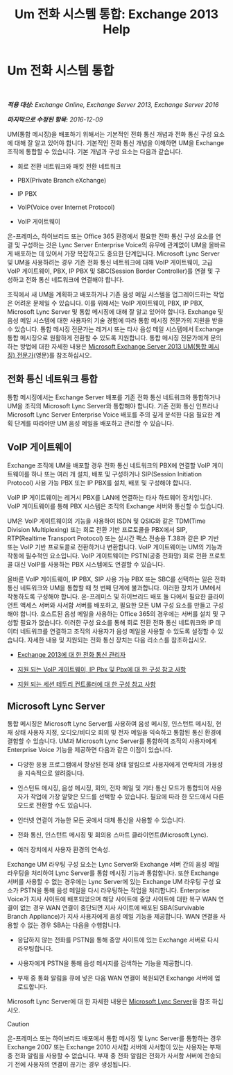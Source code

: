 ﻿---
title: 'Um 전화 시스템 통합: Exchange 2013 Help'
TOCTitle: Um 전화 시스템 통합
ms:assetid: b8790117-b040-4c84-9d34-005c75088e76
ms:mtpsurl: https://technet.microsoft.com/ko-kr/library/JJ673558(v=EXCHG.150)
ms:contentKeyID: 50556074
ms.date: 05/22/2018
mtps_version: v=EXCHG.150
ms.translationtype: MT
---

# Um 전화 시스템 통합

 

_**적용 대상:** Exchange Online, Exchange Server 2013, Exchange Server 2016_

_**마지막으로 수정된 항목:** 2016-12-09_

UM(통합 메시징)을 배포하기 위해서는 기본적인 전화 통신 개념과 전화 통신 구성 요소에 대해 잘 알고 있어야 합니다. 기본적인 전화 통신 개념을 이해하면 UM을 Exchange 조직에 통합할 수 있습니다. 기본 개념과 구성 요소는 다음과 같습니다.

  - 회로 전환 네트워크와 패킷 전환 네트워크

  - PBX(Private Branch eXchange)

  - IP PBX

  - VoIP(Voice over Internet Protocol)

  - VoIP 게이트웨이

온-프레미스, 하이브리드 또는 Office 365 환경에서 필요한 전화 통신 구성 요소를 연결 및 구성하는 것은 Lync Server Enterprise Voice의 유무에 관계없이 UM을 올바르게 배포하는 데 있어서 가장 복잡하고도 중요한 단계입니다. Microsoft Lync Server 및 UM을 사용하려는 경우 기존 전화 통신 네트워크에 대해 VoIP 게이트웨이, 고급 VoIP 게이트웨이, PBX, IP PBX 및 SBC(Session Border Controller)를 연결 및 구성하고 전화 통신 네트워크에 연결해야 합니다.

조직에서 새 UM을 계획하고 배포하거나 기존 음성 메일 시스템을 업그레이드하는 작업은 어려운 문제일 수 있습니다. 이를 위해서는 VoIP 게이트웨이, PBX, IP PBX, Microsoft Lync Server 및 통합 메시징에 대해 잘 알고 있어야 합니다. Exchange 및 음성 메일 시스템에 대한 사용자의 기술 경험에 따라 통합 메시징 전문가의 지원을 받을 수 있습니다. 통합 메시징 전문가는 레거시 또는 타사 음성 메일 시스템에서 Exchange 통합 메시징으로 원활하게 전환할 수 있도록 지원합니다. 통합 메시징 전문가에게 문의하는 방법에 대한 자세한 내용은 [Microsoft Exchange Server 2013 UM(통합 메시징) 전문가](http://go.microsoft.com/fwlink/p/?linkid=262708)(영문)를 참조하십시오.

## 전화 통신 네트워크 통합

통합 메시징에서는 Exchange Server 배포를 기존 전화 통신 네트워크와 통합하거나 UM을 조직의 Microsoft Lync Server와 통합해야 합니다. 기존 전화 통신 인프라나 Microsoft Lync Server Enterprise Voice 배포를 주의 깊게 분석한 다음 필요한 계획 단계를 따라야만 UM 음성 메일을 배포하고 관리할 수 있습니다.

## VoIP 게이트웨이

Exchange 조직에 UM을 배포할 경우 전화 통신 네트워크의 PBX에 연결할 VoIP 게이트웨이를 하나 또는 여러 개 설치, 배포 및 구성하거나 SIP(Session Initiation Protocol) 사용 가능 PBX 또는 IP PBX를 설치, 배포 및 구성해야 합니다.

VoIP IP 게이트웨이는 레거시 PBX를 LAN에 연결하는 타사 하드웨어 장치입니다. VoIP 게이트웨이를 통해 PBX 시스템은 조직의 Exchange 서버와 통신할 수 있습니다.

UM은 VoIP 게이트웨이의 기능을 사용하여 ISDN 및 QSIG와 같은 TDM(Time Division Multiplexing) 또는 회로 전환 기반 프로토콜을 PBX에서 SIP, RTP(Realtime Transport Protocol) 또는 실시간 팩스 전송용 T.38과 같은 IP 기반 또는 VoIP 기반 프로토콜로 전환하거나 변환합니다. VoIP 게이트웨이는 UM의 기능과 작동에 필수적인 요소입니다. VoIP 게이트웨이는 PSTN(공중 전화망) 회로 전환 프로토콜 대신 VoIP를 사용하는 PBX 시스템에도 연결할 수 있습니다.

올바른 VoIP 게이트웨이, IP PBX, SIP 사용 가능 PBX 또는 SBC를 선택하는 일은 전화 통신 네트워크와 UM을 통합할 때 첫 번째 단계에 불과합니다. 이러한 장치가 UM에서 작동하도록 구성해야 합니다. 온-프레미스 및 하이브리드 배포 둘 다에서 필요한 클라이언트 액세스 서버와 사서함 서버를 배포하고, 필요한 모든 UM 구성 요소를 만들고 구성해야 합니다. 호스트된 음성 메일을 사용하는 Office 365의 경우에는 서버를 설치 및 구성할 필요가 없습니다. 이러한 구성 요소를 통해 회로 전환 전화 통신 네트워크와 IP 데이터 네트워크를 연결하고 조직의 사용자가 음성 메일을 사용할 수 있도록 설정할 수 있습니다. 자세한 내용 및 지원되는 전화 통신 장치는 다음 리소스를 참조하십시오.

  - [Exchange 2013에 대 한 전화 통신 관리자](telephony-advisor-for-exchange-2013-exchange-2013-help.md)

  - [지원 되는 VoIP 게이트웨이, IP Pbx 및 Pbx에 대 한 구성 참고 사항](configuration-notes-for-supported-voip-gateways-ip-pbxs-and-pbxs-exchange-2013-help.md)

  - [지원 되는 세션 테두리 컨트롤러에 대 한 구성 참고 사항](configuration-notes-for-supported-session-border-controllers-exchange-2013-help.md)

## Microsoft Lync Server

통합 메시징은 Microsoft Lync Server를 사용하여 음성 메시징, 인스턴트 메시징, 현재 상태 사용자 지정, 오디오/비디오 회의 및 전자 메일을 익숙하고 통합된 통신 환경에 결합할 수 있습니다. UM과 Microsoft Lync Server를 통합하여 조직의 사용자에게 Enterprise Voice 기능을 제공하면 다음과 같은 이점이 있습니다.

  - 다양한 응용 프로그램에서 향상된 현재 상태 알림으로 사용자에게 연락처의 가용성을 지속적으로 알려줍니다.

  - 인스턴트 메시징, 음성 메시징, 회의, 전자 메일 및 기타 통신 모드가 통합되어 사용자가 작업에 가장 알맞은 모드를 선택할 수 있습니다. 필요에 따라 한 모드에서 다른 모드로 전환할 수도 있습니다.

  - 인터넷 연결이 가능한 모든 곳에서 대체 통신을 사용할 수 있습니다.

  - 전화 통신, 인스턴트 메시징 및 회의용 스마트 클라이언트(Microsoft Lync).

  - 여러 장치에서 사용자 환경의 연속성.

Exchange UM 라우팅 구성 요소는 Lync Server와 Exchange 서버 간의 음성 메일 라우팅을 처리하여 Lync Server를 통합 메시징 기능과 통합합니다. 또한 Exchange 서버를 사용할 수 없는 경우에는 Lync Server에 있는 Exchange UM 라우팅 구성 요소가 PSTN을 통해 음성 메일을 다시 라우팅하는 작업을 처리합니다. Enterprise Voice가 지사 사이트에 배포되었으며 해당 사이트에 중앙 사이트에 대한 복구 WAN 연결이 없는 경우 WAN 연결이 중단되면 지사 사이트에 배포된 SBA(Survivable Branch Appliance)가 지사 사용자에게 음성 메일 기능을 제공합니다. WAN 연결을 사용할 수 없는 경우 SBA는 다음을 수행합니다.

  - 응답하지 않는 전화를 PSTN을 통해 중앙 사이트에 있는 Exchange 서버로 다시 라우팅합니다.

  - 사용자에게 PSTN을 통해 음성 메시지를 검색하는 기능을 제공합니다.

  - 부재 중 통화 알림을 큐에 넣은 다음 WAN 연결이 복원되면 Exchange 서버에 업로드합니다.

Microsoft Lync Server에 대 한 자세한 내용은 [Microsoft Lync Server](https://go.microsoft.com/fwlink/p/?linkid=265752)을 참조 하십시오.

> [!CAUTION]
> 온-프레미스 또는 하이브리드 배포에서 통합 메시징 및 Lync Server를 통합하는 경우 Exchange 2007 또는 Exchange 2010 사서함 서버에 사서함이 있는 사용자는 부재 중 전화 알림을 사용할 수 없습니다. 부재 중 전화 알림은 전화가 사서함 서버에 전송되기 전에 사용자의 연결이 끊기는 경우 생성됩니다.

